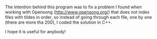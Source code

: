 The intention behind this program was to fix a problem I found when working with Opensong
(http://www.opensong.org/) that does not index files with tildes in order, so instead of 
going through each file, one by one (there are more tha 200), I coded the solution in C++.

I hope it is useful for anybody!
